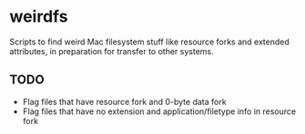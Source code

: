 # weirdfs

Scripts to find weird Mac filesystem stuff like resource forks and extended attributes, in preparation for transfer to other systems.

## TODO

- Flag files that have resource fork and 0-byte data fork
- Flag files that have no extension and application/filetype info in resource fork
